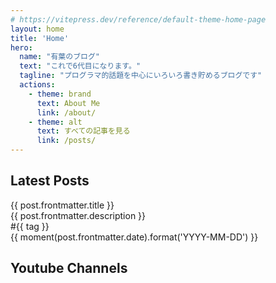 ```yaml
---
# https://vitepress.dev/reference/default-theme-home-page
layout: home
title: 'Home'
hero:
  name: "有葉のブログ"
  text: "これで6代目になります。"
  tagline: "プログラマ的話題を中心にいろいろ書き貯めるブログです"
  actions:
    - theme: brand
      text: About Me
      link: /about/
    - theme: alt
      text: すべての記事を見る
      link: /posts/
---
```


<script lang="ts" setup>
import { data as posts } from "./.vitepress/posts.data"
import HomeChannel from ".vitepress/components/HomeChannel.vue"
import moment from 'moment';
let latestPosts = posts.slice(0, 8)
</script>

<div class="mx-6 md:mx-12 vp-home">

## Latest Posts


<div class="flex flex-wrap gap-4 flex-row justify-center">
  <a v-for="post of latestPosts" :href="post.url" class="relative w-96 h-48 overflow-hidden">
    <img v-if="post.frontmatter.headerimage" :src="post.frontmatter.headerimage" class="img-overlay">
    <div class="absolute top-0 left-0 h-full w-full dark:text-white text-black px-4 py-2 flex flex-col gap-1 justify-center opacity-100">
      <div class="font-bold text-xl  text-center text-ellipsis line-clamp-2">{{ post.frontmatter.title }}</div>
      <div class="font-medium text-left text-ellipsis line-clamp-2">{{ post.frontmatter.description }}</div>
      <div class="font-normal text-left line-clamp-1">
        <span v-for="tag in post.frontmatter.tags"> #{{ tag }} </span>
      </div>
      <div class="font-normal text-right line-clamp-1">{{ moment(post.frontmatter.date).format('YYYY-MM-DD') }}</div>
    </div>
  </a>
</div>

<div class="h-8"></div>

## Youtube Channels

<div class="flex flex-wrap flex-row justify-center lg:border-x border-main gap-y-4">
  <HomeChannel name="VTuber Channel" description="秋神バーチャルYoutuber「柏寧有葉」として活動中
  不定期に夜10時からゲーム・雑談・コーディングなど" path="/" src="/me.png" handle="@hakutei_alpha" class="whitespace-pre-line"/>
  <HomeChannel name="Music Channel" description="音楽チャンネルとして自作曲やリミックスを投稿中
  Skebでの依頼も募集中" path="/m" src="/music_icon.png" handle="@alphaRomeo323_Music" class="lg:border-l whitespace-pre-line" />
  <HomeChannel name="Yukkuri Channel" description="「回廊結晶チャンネル」としてゆっくり・ボイロ動画を投稿中
  VALORANT、Terraria、Minecraftなど。投稿頻度激遅" path="/y" src="/yukkuri_icon.png" handle="@TokyoAlpha_C3" class="2xl:border-l whitespace-pre-line"/>
</div>

</div>
